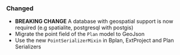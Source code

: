 ### Changed

- **BREAKING CHANGE** A database with geospatial support is now required (e.g spatialite, postgresql with postgis)
- Migrate the point field of the `Plan` model to GeoJson
- Use the new `PointSerializerMixin` in Bplan, ExtProject and Plan Serializers
